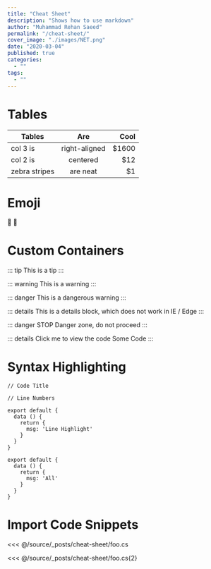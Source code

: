```yaml
---
title: "Cheat Sheet"
description: "Shows how to use markdown"
author: "Muhammad Rehan Saeed"
permalink: "/cheat-sheet/"
cover_image: "./images/NET.png"
date: "2020-03-04"
published: true
categories:
  - ""
tags:
  - ""
---
```


# Tables

| Tables        | Are           | Cool  |
| ------------- |:-------------:| -----:|
| col 3 is      | right-aligned | $1600 |
| col 2 is      | centered      |   $12 |
| zebra stripes | are neat      |    $1 |

# Emoji

:tada: :100:

# Custom Containers

::: tip
This is a tip
:::

::: warning
This is a warning
:::

::: danger
This is a dangerous warning
:::

::: details
This is a details block, which does not work in IE / Edge
:::

::: danger STOP
Danger zone, do not proceed
:::

::: details Click me to view the code
Some Code
:::

# Syntax Highlighting

```js{codeTitle: "Code Title Code Title"}
// Code Title
```

```js{numberLines: true}
// Line Numbers
```

```js{2,4-5}
export default {
  data () {
    return {
      msg: 'Line Highlight'
    }
  }
}
```

```js{codeTitle: "Code Title Code Title"}{numberLines: true}{2,4-5}
export default {
  data () {
    return {
      msg: 'All'
    }
  }
}
```

 # Import Code Snippets

 <<< @/source/_posts/cheat-sheet/foo.cs

 <<< @/source/_posts/cheat-sheet/foo.cs{2}
